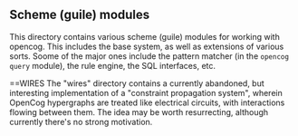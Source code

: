 
Scheme (guile) modules
----------------------

This directory contains various scheme (guile) modules for working
with opencog. This includes the base system, as well as extensions
of various sorts. Soome of the major ones include the pattern matcher
(in the `opencog query` module), the rule engine, the SQL interfaces,
etc.

==WIRES
The "wires" directory contains a currently abandoned, but interesting
implementation of a "constraint propagation system", wherein OpenCog 
hypergraphs are treated like electrical circuits, with interactions
flowing between them. The idea may be worth resurrecting, although
currently there's no strong motivation.
